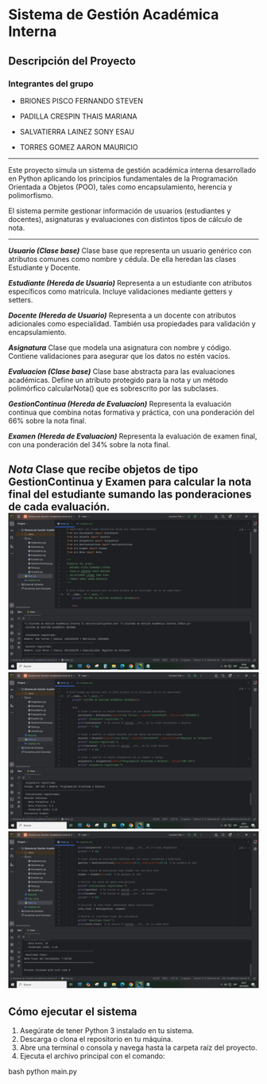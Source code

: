 # Sistema de Gestión Académica Interna

## Descripción del Proyecto

### Integrantes del grupo

* BRIONES PISCO FERNANDO STEVEN

* PADILLA CRESPIN THAIS MARIANA

* SALVATIERRA LAINEZ SONY ESAU

* TORRES GOMEZ AARON MAURICIO
----------------------------------
Este proyecto simula un sistema de gestión académica interna desarrollado en Python aplicando los principios fundamentales de la Programación Orientada a Objetos (POO), tales como encapsulamiento, herencia y polimorfismo.

El sistema permite gestionar información de usuarios (estudiantes y docentes), asignaturas y evaluaciones con distintos tipos de cálculo de nota.

---------------------------------
**_Usuario (Clase base)_**
Clase base que representa un usuario genérico con atributos comunes como nombre y cédula. De ella heredan las clases Estudiante y Docente.

**_Estudiante (Hereda de Usuario)_**
Representa a un estudiante con atributos específicos como matrícula. Incluye validaciones mediante getters y setters.

**_Docente (Hereda de Usuario)_**
Representa a un docente con atributos adicionales como especialidad. También usa propiedades para validación y encapsulamiento.

**_Asignatura_**
Clase que modela una asignatura con nombre y código. Contiene validaciones para asegurar que los datos no estén vacíos.

**_Evaluacion (Clase base)_**
Clase base abstracta para las evaluaciones académicas. Define un atributo protegido para la nota y un método polimórfico calcularNota() que es sobrescrito por las subclases.

**_GestionContinua (Hereda de Evaluacion)_**
Representa la evaluación continua que combina notas formativa y práctica, con una ponderación del 66% sobre la nota final.

**_Examen (Hereda de Evaluacion)_**
Representa la evaluación de examen final, con una ponderación del 34% sobre la nota final.

**_Nota_**
Clase que recibe objetos de tipo GestionContinua y Examen para calcular la nota final del estudiante sumando las ponderaciones de cada evaluación.
![img.png](img.png)
![img_1.png](img_1.png)
![img_2.png](img_2.png)
---

## Cómo ejecutar el sistema

1. Asegúrate de tener Python 3 instalado en tu sistema.
2. Descarga o clona el repositorio en tu máquina.
3. Abre una terminal o consola y navega hasta la carpeta raíz del proyecto.
4. Ejecuta el archivo principal con el comando:

bash
python main.py



